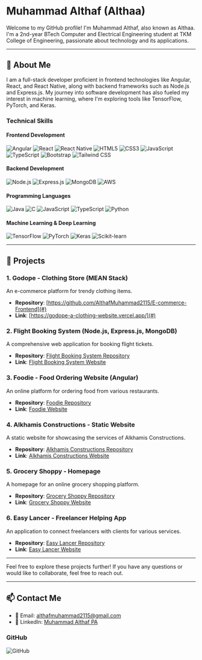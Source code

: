 # Muhammad Althaf (Althaa)

Welcome to my GitHub profile! I'm Muhammad Althaf, also known as Althaa. I'm a 2nd-year BTech Computer and Electrical Engineering student at TKM College of Engineering, passionate about technology and its applications.

---

## 🌟 About Me

I am a full-stack developer proficient in frontend technologies like Angular, React, and React Native, along with backend frameworks such as Node.js and Express.js. My journey into software development has also fueled my interest in machine learning, where I'm exploring tools like TensorFlow, PyTorch, and Keras.

### Technical Skills

#### Frontend Development
![Angular](https://img.shields.io/badge/-Angular-DD0031?style=for-the-badge&logo=angular&logoColor=white&labelColor=DD0031)
![React](https://img.shields.io/badge/-React-61DAFB?style=for-the-badge&logo=react&logoColor=white&labelColor=61DAFB)
![React Native](https://img.shields.io/badge/-React_Native-61DAFB?style=for-the-badge&logo=react&logoColor=white&labelColor=61DAFB)
![HTML5](https://img.shields.io/badge/-HTML5-E34F26?style=for-the-badge&logo=html5&logoColor=white&labelColor=E34F26)
![CSS3](https://img.shields.io/badge/-CSS3-1572B6?style=for-the-badge&logo=css3&logoColor=white&labelColor=1572B6)
![JavaScript](https://img.shields.io/badge/-JavaScript-F7DF1E?style=for-the-badge&logo=javascript&logoColor=white&labelColor=F7DF1E)
![TypeScript](https://img.shields.io/badge/-TypeScript-007ACC?style=for-the-badge&logo=typescript&logoColor=white&labelColor=007ACC)
![Bootstrap](https://img.shields.io/badge/-Bootstrap-7952B3?style=for-the-badge&logo=bootstrap&logoColor=white&labelColor=7952B3)
![Tailwind CSS](https://img.shields.io/badge/-Tailwind_CSS-38B2AC?style=for-the-badge&logo=tailwind-css&logoColor=white&labelColor=38B2AC)

#### Backend Development
![Node.js](https://img.shields.io/badge/-Node.js-339933?style=for-the-badge&logo=node.js&logoColor=white&labelColor=339933)
![Express.js](https://img.shields.io/badge/-Express.js-000000?style=for-the-badge&logo=express&logoColor=white&labelColor=000000)
![MongoDB](https://img.shields.io/badge/-MongoDB-47A248?style=for-the-badge&logo=mongodb&logoColor=white&labelColor=47A248)
![AWS](https://img.shields.io/badge/-AWS-232F3E?style=for-the-badge&logo=amazon-aws&logoColor=white&labelColor=232F3E)

#### Programming Languages
![Java](https://img.shields.io/badge/-Java-007396?style=for-the-badge&logo=java&logoColor=white&labelColor=007396)
![C](https://img.shields.io/badge/-C-A8B9CC?style=for-the-badge&logo=c&logoColor=white&labelColor=A8B9CC)
![JavaScript](https://img.shields.io/badge/-JavaScript-F7DF1E?style=for-the-badge&logo=javascript&logoColor=white&labelColor=F7DF1E)
![TypeScript](https://img.shields.io/badge/-TypeScript-007ACC?style=for-the-badge&logo=typescript&logoColor=white&labelColor=007ACC)
![Python](https://img.shields.io/badge/-Python-3776AB?style=for-the-badge&logo=python&logoColor=white&labelColor=3776AB)

#### Machine Learning & Deep Learning
![TensorFlow](https://img.shields.io/badge/-TensorFlow-FF6F00?style=for-the-badge&logo=tensorflow&logoColor=white&labelColor=FF6F00)
![PyTorch](https://img.shields.io/badge/-PyTorch-EE4C2C?style=for-the-badge&logo=pytorch&logoColor=white&labelColor=EE4C2C)
![Keras](https://img.shields.io/badge/-Keras-D00000?style=for-the-badge&logo=keras&logoColor=white&labelColor=D00000)
![Scikit-learn](https://img.shields.io/badge/-Scikit--learn-F7931E?style=for-the-badge&logo=scikit-learn&logoColor=white&labelColor=F7931E)

---

## 🚀 Projects

### 1. Godope - Clothing Store (MEAN Stack)
An e-commerce platform for trendy clothing items.

- **Repository**: [https://github.com/AlthafMuhammad2115/E-commerce-Frontend](#)
- **Link**: [https://godope-a-clothing-website.vercel.app/](#)

### 2. Flight Booking System (Node.js, Express.js, MongoDB)
A comprehensive web application for booking flight tickets.

- **Repository**: [Flight Booking System Repository](#)
- **Link**: [Flight Booking System Website](#)

### 3. Foodie - Food Ordering Website (Angular)
An online platform for ordering food from various restaurants.

- **Repository**: [Foodie Repository](#)
- **Link**: [Foodie Website](#)

### 4. Alkhamis Constructions - Static Website
A static website for showcasing the services of Alkhamis Constructions.

- **Repository**: [Alkhamis Constructions Repository](#)
- **Link**: [Alkhamis Constructions Website](#)

### 5. Grocery Shoppy - Homepage
A homepage for an online grocery shopping platform.

- **Repository**: [Grocery Shoppy Repository](#)
- **Link**: [Grocery Shoppy Website](#)

### 6. Easy Lancer - Freelancer Helping App
An application to connect freelancers with clients for various services.

- **Repository**: [Easy Lancer Repository](#)
- **Link**: [Easy Lancer Website](#)

---

Feel free to explore these projects further! If you have any questions or would like to collaborate, feel free to reach out.

---

## 📫 Contact Me

- 📧 Email: althafmuhammad2115@gmail.com  
- 🔗 LinkedIn: [Muhammad Althaf PA](https://www.linkedin.com/in/muhammadalthafpa)

### GitHub

![GitHub](https://img.shields.io/badge/-GitHub-181717?style=for-the-badge&logo=github&logoColor=white&labelColor=181717)
